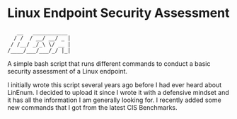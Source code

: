# Linux Endpoint Security Assessment                   
```
   __   ___________ 
  / /  / __/ __/ _ |
 / /__/ _/_\ \/ __ |
/____/___/___/_/ |_|   
```

A simple bash script that runs different commands to conduct a basic security assessment of a Linux endpoint. 

I initially wrote this script several years ago before I had ever heard about LinEnum. I decided to upload it since I wrote it with a defensive mindset and it has all the information I am generally looking for. I recently added some new commands that I got from the latest CIS Benchmarks. 
